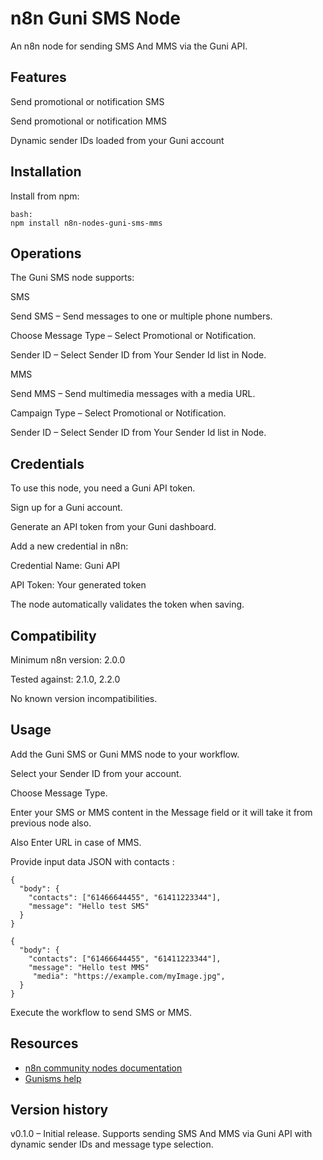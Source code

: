 # n8n Guni SMS Node

An n8n node for sending SMS And MMS via the Guni API.

## Features

 Send promotional or notification SMS

 Send promotional or notification MMS
 
 Dynamic sender IDs loaded from your Guni account

## Installation

Install from npm:

```
bash:
npm install n8n-nodes-guni-sms-mms
```

## Operations

The Guni SMS node supports:

SMS

Send SMS – Send messages to one or multiple phone numbers.

Choose Message Type – Select Promotional or Notification.

Sender ID – Select Sender ID from Your Sender Id list in Node.

MMS

Send MMS – Send multimedia messages with a media URL.

Campaign Type – Select Promotional or Notification.

Sender ID – Select Sender ID from Your Sender Id list in Node.


## Credentials

To use this node, you need a Guni API token.

Sign up for a Guni account.

Generate an API token from your Guni dashboard.

Add a new credential in n8n:

Credential Name: Guni API

API Token: Your generated token

The node automatically validates the token when saving.

## Compatibility

Minimum n8n version: 2.0.0

Tested against: 2.1.0, 2.2.0

No known version incompatibilities.

## Usage

Add the Guni SMS or Guni MMS node to your workflow.

Select your Sender ID from your account.

Choose Message Type.

Enter your SMS or MMS content in the Message field or it will take it from previous node also.

Also Enter URL in case of MMS.

Provide input data JSON with contacts :
```
{
  "body": {
    "contacts": ["61466644455", "61411223344"],
    "message": "Hello test SMS"
  }
}
```

```
{
  "body": {
    "contacts": ["61466644455", "61411223344"],
    "message": "Hello test MMS"
     "media": "https://example.com/myImage.jpg",
  }
}
```

Execute the workflow to send SMS or MMS.

## Resources

* [n8n community nodes documentation](https://docs.n8n.io/integrations/#community-nodes)
* [Gunisms help](https://help.gunisms.com.au/)

## Version history

v0.1.0 – Initial release. Supports sending SMS And MMS via Guni API with dynamic sender IDs and message type selection.


 